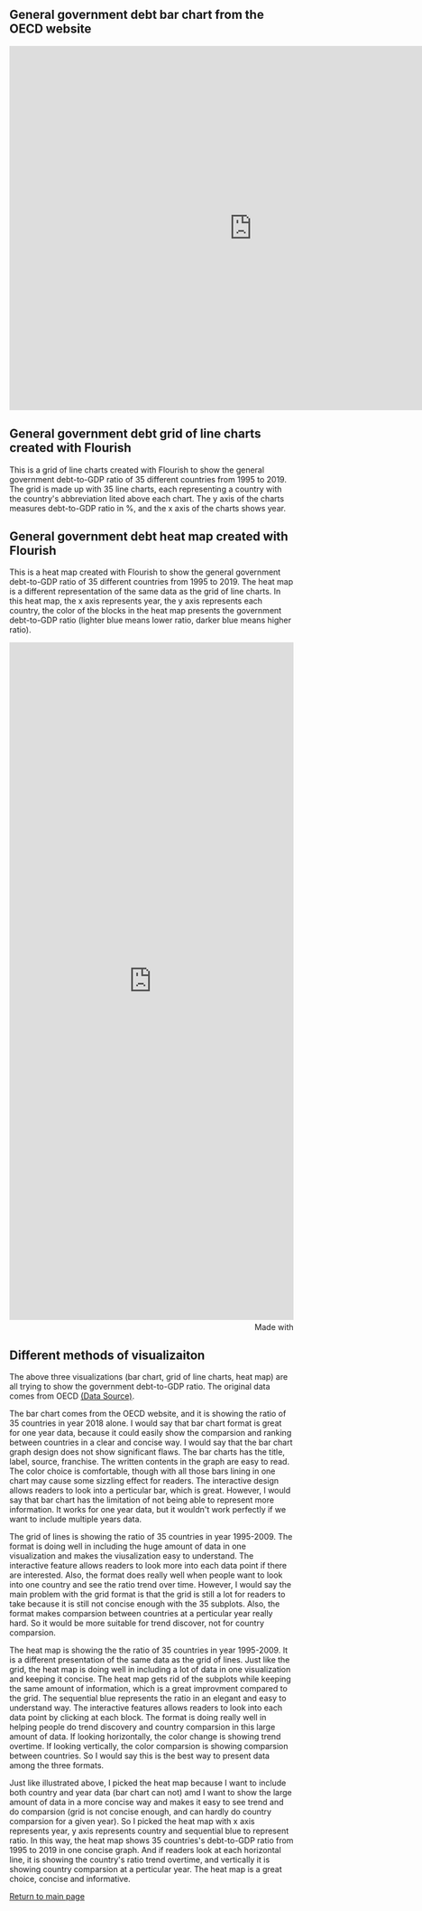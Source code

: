 ## General government debt bar chart from the OECD website
<iframe src="https://data.oecd.org/chart/6gLV" width="860" height="645" style="border: 0" mozallowfullscreen="true" webkitallowfullscreen="true" allowfullscreen="true"><a href="https://data.oecd.org/chart/6gLV" target="_blank">OECD Chart: General government debt, Total, % of GDP, Annual, 2018</a></iframe>

## General government debt grid of line charts created with Flourish
This is a grid of line charts created with Flourish to show the general government debt-to-GDP ratio of 35 different countries from 1995 to 2019. The grid is made up with 35 line charts, each representing a country with the country's abbreviation lited above each chart. The y axis of the charts measures debt-to-GDP ratio in %, and the x axis of the charts shows year. 
<div class="flourish-embed flourish-chart" data-src="visualisation/5289859"><script src="https://public.flourish.studio/resources/embed.js"></script></div>

## General government debt heat map created with Flourish
This is a heat map created with Flourish to show the general government debt-to-GDP ratio of 35 different countries from 1995 to 2019. The heat map is a different representation of the same data as the grid of line charts. In this heat map, the x axis represents year, the y axis represents each country, the color of the blocks in the heat map presents the government debt-to-GDP ratio (lighter blue means lower ratio, darker blue means higher ratio).
<div class="flourish-embed flourish-heatmap" data-src="visualisation/5290153"><script src="https://public.flourish.studio/resources/embed.js"></script></div>
<iframe src='https://flo.uri.sh/visualisation/5290153/embed' title='Interactive or visual content' frameborder='0' scrolling='no' style='width:100%;height:1200px;' sandbox='allow-same-origin allow-forms allow-scripts allow-downloads allow-popups allow-popups-to-escape-sandbox allow-top-navigation-by-user-activation'></iframe><div style='width:100%!;margin-top:4px!important;text-align:right!important;'><a class='flourish-credit' href='https://public.flourish.studio/visualisation/5290153/?utm_source=embed&utm_campaign=visualisation/5290153' target='_top' style='text-decoration:none!important'><img alt='Made with Flourish' src='https://public.flourish.studio/resources/made_with_flourish.svg' style='width:105px!important;height:16px!important;border:none!important;margin:0!important;'> </a></div>

## Different methods of visualizaiton
The above three visualizations (bar chart, grid of line charts, heat map) are all trying to show the government debt-to-GDP ratio. The original data comes from OECD [(Data Source)](https://data.oecd.org/gga/general-government-debt.htm). 

The bar chart comes from the OECD website, and it is showing the ratio of 35 countries in year 2018 alone. I would say that bar chart format is great for one year data, because it could easily show the comparsion and ranking between countries in a clear and concise way. I would say that the bar chart graph design does not show significant flaws. The bar charts has the title, label, source, franchise. The written contents in the graph are easy to read. The color choice is comfortable, though with all those bars lining in one chart may cause some sizzling effect for readers. The interactive design allows readers to look into a perticular bar, which is great. However, I would say that bar chart has the limitation of not being able to represent more information. It works for one year data, but it wouldn't work perfectly if we want to include multiple years data.

The grid of lines is showing the ratio of 35 countries in year 1995-2009. The format is doing well in including the huge amount of data in one visualization and makes the viusalization easy to understand. The interactive feature allows readers to look more into each data point if there are interested. Also, the format does really well when people want to look into one country and see the ratio trend over time. However, I would say the main problem with the grid format is that the grid is still a lot for readers to take because it is still not concise enough with the 35 subplots. Also, the format makes comparsion between countries at a perticular year really hard. So it would be more suitable for trend discover, not for country comparsion.

The heat map is showing the the ratio of 35 countries in year 1995-2009. It is a different presentation of the same data as the grid of lines. Just like the grid, the heat map is doing well in including a lot of data in one visualization and keeping it concise. The heat map gets rid of the subplots while keeping the same amount of information, which is a great improvment compared to the grid. The sequential blue represents the ratio in an elegant and easy to understand way. The interactive features allows readers to look into each data point by clicking at each block. The format is doing really well in helping people do trend discovery and country comparsion in this large amount of data. If looking horizontally, the color change is showing trend overtime. If looking vertically, the color comparsion is showing comparsion between countries. So I would say this is the best way to present data among the three formats.

Just like illustrated above, I picked the heat map because I want to include both country and year data (bar chart can not) amd I want to show the large amount of data in a more concise way and makes it easy to see trend and do comparsion (grid is not concise enough, and can hardly do country comparsion for a given year). So I picked the heat map with x axis represents year, y axis represents country and sequential blue to represent ratio. In this way, the heat map shows 35 countries's debt-to-GDP ratio from 1995 to 2019 in one concise graph. And if readers look at each horizontal line, it is showing the country's ratio trend overtime, and vertically it is showing country comparsion at a perticular year. The heat map is a great choice, concise and informative.

[Return to main page](/README.md)
